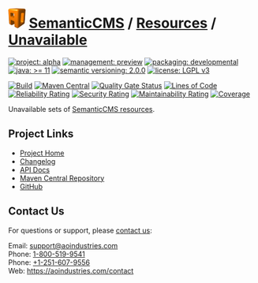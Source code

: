 # [<img src="ao-logo.png" alt="AO Logo" width="35" height="40">](https://github.com/ao-apps) [SemanticCMS](https://github.com/ao-apps/semanticcms) / [Resources](https://github.com/ao-apps/semanticcms-resources) / [Unavailable](https://github.com/ao-apps/semanticcms-resources-unavailable)

[![project: alpha](https://semanticcms.com/ao-badges/project-alpha.svg)](https://aoindustries.com/life-cycle#project-alpha)
[![management: preview](https://semanticcms.com/ao-badges/management-preview.svg)](https://aoindustries.com/life-cycle#management-preview)
[![packaging: developmental](https://semanticcms.com/ao-badges/packaging-developmental.svg)](https://aoindustries.com/life-cycle#packaging-developmental)  
[![java: &gt;= 11](https://semanticcms.com/ao-badges/java-11.svg)](https://docs.oracle.com/en/java/javase/11/)
[![semantic versioning: 2.0.0](https://semanticcms.com/ao-badges/semver-2.0.0.svg)](http://semver.org/spec/v2.0.0.html)
[![license: LGPL v3](https://semanticcms.com/ao-badges/license-lgpl-3.0.svg)](https://www.gnu.org/licenses/lgpl-3.0)

[![Build](https://github.com/ao-apps/semanticcms-resources-unavailable/workflows/Build/badge.svg?branch=master)](https://github.com/ao-apps/semanticcms-resources-unavailable/actions?query=workflow%3ABuild)
[![Maven Central](https://maven-badges.herokuapp.com/maven-central/com.semanticcms/semanticcms-resources-unavailable/badge.svg)](https://maven-badges.herokuapp.com/maven-central/com.semanticcms/semanticcms-resources-unavailable)
[![Quality Gate Status](https://sonarcloud.io/api/project_badges/measure?branch=master&project=com.semanticcms%3Asemanticcms-resources-unavailable&metric=alert_status)](https://sonarcloud.io/dashboard?branch=master&id=com.semanticcms%3Asemanticcms-resources-unavailable)
[![Lines of Code](https://sonarcloud.io/api/project_badges/measure?branch=master&project=com.semanticcms%3Asemanticcms-resources-unavailable&metric=ncloc)](https://sonarcloud.io/component_measures?branch=master&id=com.semanticcms%3Asemanticcms-resources-unavailable&metric=ncloc)  
[![Reliability Rating](https://sonarcloud.io/api/project_badges/measure?branch=master&project=com.semanticcms%3Asemanticcms-resources-unavailable&metric=reliability_rating)](https://sonarcloud.io/component_measures?branch=master&id=com.semanticcms%3Asemanticcms-resources-unavailable&metric=Reliability)
[![Security Rating](https://sonarcloud.io/api/project_badges/measure?branch=master&project=com.semanticcms%3Asemanticcms-resources-unavailable&metric=security_rating)](https://sonarcloud.io/component_measures?branch=master&id=com.semanticcms%3Asemanticcms-resources-unavailable&metric=Security)
[![Maintainability Rating](https://sonarcloud.io/api/project_badges/measure?branch=master&project=com.semanticcms%3Asemanticcms-resources-unavailable&metric=sqale_rating)](https://sonarcloud.io/component_measures?branch=master&id=com.semanticcms%3Asemanticcms-resources-unavailable&metric=Maintainability)
[![Coverage](https://sonarcloud.io/api/project_badges/measure?branch=master&project=com.semanticcms%3Asemanticcms-resources-unavailable&metric=coverage)](https://sonarcloud.io/component_measures?branch=master&id=com.semanticcms%3Asemanticcms-resources-unavailable&metric=Coverage)

Unavailable sets of [SemanticCMS resources](https://github.com/ao-apps/semanticcms-resources).

## Project Links
* [Project Home](https://semanticcms.com/resources/unavailable/)
* [Changelog](https://semanticcms.com/resources/unavailable/changelog)
* [API Docs](https://semanticcms.com/resources/unavailable/apidocs/)
* [Maven Central Repository](https://search.maven.org/artifact/com.semanticcms/semanticcms-resources-unavailable)
* [GitHub](https://github.com/ao-apps/semanticcms-resources-unavailable)

## Contact Us
For questions or support, please [contact us](https://aoindustries.com/contact):

Email: [support@aoindustries.com](mailto:support@aoindustries.com)  
Phone: [1-800-519-9541](tel:1-800-519-9541)  
Phone: [+1-251-607-9556](tel:+1-251-607-9556)  
Web: https://aoindustries.com/contact
